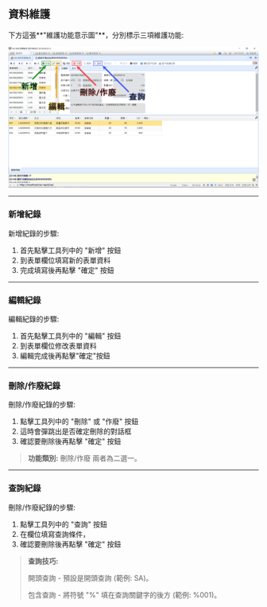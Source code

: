 ## 資料維護

下方這張**"維護功能意示圖"**，分別標示三項維護功能:

![維護功能意示圖▲](../assets/data-maintenance.png)

----

### 新增紀錄

新增紀錄的步驟:

1. 首先點擊工具列中的 "新增" 按鈕
2. 到表單欄位填寫新的表單資料
3. 完成填寫後再點擊 "確定" 按鈕

----

### 編輯紀錄

編輯紀錄的步驟:

1. 首先點擊工具列中的 "編輯" 按鈕
2. 到表單欄位修改表單資料
3. 編輯完成後再點擊"確定"按鈕

----

### 刪除/作廢紀錄

刪除/作廢紀錄的步驟:

1. 點擊工具列中的 "刪除" 或 "作廢" 按鈕
2. 這時會彈跳出是否確定刪除的對話框
3. 確認要刪除後再點擊 "確定" 按鈕

  > **功能類別:** 刪除/作廢 兩者為二選一。

----

### 查詢紀錄

刪除/作廢紀錄的步驟:

1. 點擊工具列中的 "查詢" 按鈕
2. 在欄位填寫查詢條件，
3. 確認要刪除後再點擊 "確定" 按鈕

  > **查詢技巧:**
  >
  > 開頭查詢 - 預設是開頭查詢 (範例: SA)。
  >
  > 包含查詢 - 將符號 "%" 填在查詢關鍵字的後方 (範例: %001)。